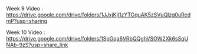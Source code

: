 Week 9
Video : https://drive.google.com/drive/folders/1JJxjKjl1zYTGquAK5zSVuQlzg0uRedmP?usp=sharing

Week 10
Video : https://drive.google.com/drive/folders/1SpGqa6VRbQQghVSOW2Xk6sSqUNAb-9zS?usp=share_link
